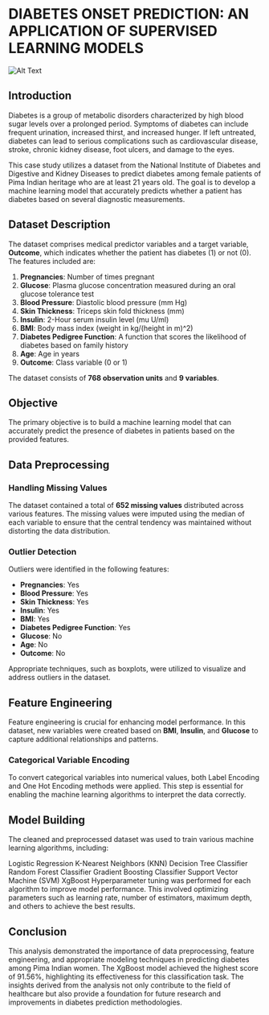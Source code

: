 # DIABETES ONSET PREDICTION: AN APPLICATION OF SUPERVISED LEARNING MODELS

![Alt Text](https://cells4life.com/wp-content/uploads/2024/06/diabetes_-scaled.jpg)

## Introduction
Diabetes is a group of metabolic disorders characterized by high blood sugar levels over a prolonged period. Symptoms of diabetes can include frequent urination, increased thirst, and increased hunger. If left untreated, diabetes can lead to serious complications such as cardiovascular disease, stroke, chronic kidney disease, foot ulcers, and damage to the eyes. 

This case study utilizes a dataset from the National Institute of Diabetes and Digestive and Kidney Diseases to predict diabetes among female patients of Pima Indian heritage who are at least 21 years old. The goal is to develop a machine learning model that accurately predicts whether a patient has diabetes based on several diagnostic measurements.

## Dataset Description
The dataset comprises medical predictor variables and a target variable, **Outcome**, which indicates whether the patient has diabetes (1) or not (0). The features included are:

1. **Pregnancies**: Number of times pregnant
2. **Glucose**: Plasma glucose concentration measured during an oral glucose tolerance test
3. **Blood Pressure**: Diastolic blood pressure (mm Hg)
4. **Skin Thickness**: Triceps skin fold thickness (mm)
5. **Insulin**: 2-Hour serum insulin level (mu U/ml)
6. **BMI**: Body mass index (weight in kg/(height in m)^2)
7. **Diabetes Pedigree Function**: A function that scores the likelihood of diabetes based on family history
8. **Age**: Age in years
9. **Outcome**: Class variable (0 or 1)

The dataset consists of **768 observation units** and **9 variables**.

## Objective
The primary objective is to build a machine learning model that can accurately predict the presence of diabetes in patients based on the provided features.

## Data Preprocessing

### Handling Missing Values
The dataset contained a total of **652 missing values** distributed across various features. The missing values were imputed using the median of each variable to ensure that the central tendency was maintained without distorting the data distribution.

### Outlier Detection
Outliers were identified in the following features:
- **Pregnancies**: Yes
- **Blood Pressure**: Yes
- **Skin Thickness**: Yes
- **Insulin**: Yes
- **BMI**: Yes
- **Diabetes Pedigree Function**: Yes
- **Glucose**: No
- **Age**: No
- **Outcome**: No

Appropriate techniques, such as boxplots, were utilized to visualize and address outliers in the dataset.

## Feature Engineering
Feature engineering is crucial for enhancing model performance. In this dataset, new variables were created based on **BMI**, **Insulin**, and **Glucose** to capture additional relationships and patterns. 

### Categorical Variable Encoding
To convert categorical variables into numerical values, both Label Encoding and One Hot Encoding methods were applied. This step is essential for enabling the machine learning algorithms to interpret the data correctly.

## Model Building
The cleaned and preprocessed dataset was used to train various machine learning algorithms, including:

Logistic Regression
K-Nearest Neighbors (KNN)
Decision Tree Classifier
Random Forest Classifier
Gradient Boosting Classifier
Support Vector Machine (SVM)
XgBoost
Hyperparameter tuning was performed for each algorithm to improve model performance. This involved optimizing parameters such as learning rate, number of estimators, maximum depth, and others to achieve the best results.

## Conclusion
This analysis demonstrated the importance of data preprocessing, feature engineering, and appropriate modeling techniques in predicting diabetes among Pima Indian women. The XgBoost model achieved the highest score of 91.56%, highlighting its effectiveness for this classification task. The insights derived from the analysis not only contribute to the field of healthcare but also provide a foundation for future research and improvements in diabetes prediction methodologies.

